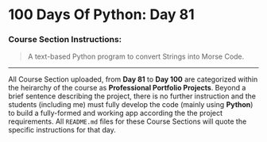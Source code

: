 # 100 Days Of Python: Day 81

### Course Section Instructions:
> A text-based Python program to convert Strings into Morse Code.

---

All Course Section uploaded, from **Day 81** to **Day 100** are categorized within the heirarchy of the course as **Professional Portfolio Projects**.  Beyond a brief sentence describing the project, there is no further instruction and the students (including me) must fully develop the code (mainly using **Python**) to build a fully-formed and working app according the the project requirements. All `README.md` files for these Course Sections will quote the specific instructions for that day.
